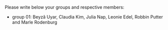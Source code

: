 Please write below your groups and respective members:

* group 01: 
Beyzâ Uyar, Claudia Kim, Julia Nap, Leonie Edel, Robbin Putter and Marle Rodenburg

